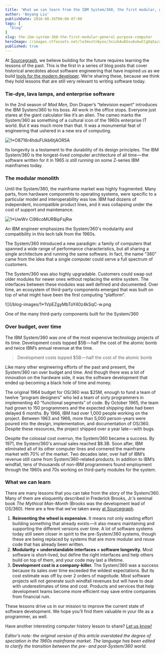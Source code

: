 ```yaml
---
title: 'What we can learn from the IBM System/360, the first modular, general-purpose computer'
author: 'Beyang Liu'
publishDate: 2016-08-26T00:00-07:00
tags: [
  "blog"
]
slug: the-ibm-system-360-the-first-modular-general-purpose-computer
heroImage: //images.ctfassets.net/le3mxztn6yoo/3xizkAu6Gsu6ukwCCgUqSa/ab2af09166b2e09adfbcea9637293989/1_O8716r4hduFUkb6tjAOR5A.png
published: true
---
```




At [Sourcegraph](https://sourcegraph.com/), we believe building for the future requires learning the lessons of the past. This is the first in a series of blog posts that cover historical anecdotes about software engineering that have inspired us as we build [tools for the modern developer](https://sourcegraph.com/). We’re sharing these, because we think they hold lessons that are still very relevant to writing software today.

### Tie-dye, lava lamps, and enterprise software

In the 2nd season of _Mad Men,_ Don Draper’s “television expert” introduces the IBM System/360 to his boss. All work in the office stops. Everyone just stares at the giant calculator like it’s an alien. The cameo marks the System/360 as something of a cultural icon of the 1960s enterprise IT world. But it was much more than that. It was a monumental feat of engineering that ushered in a new era of computing.

![1*O8716r4hduFUkb6tjAOR5A](//images.contentful.com/le3mxztn6yoo/3xizkAu6Gsu6ukwCCgUqSa/ab2af09166b2e09adfbcea9637293989/1_O8716r4hduFUkb6tjAOR5A.png)

Its longevity is a testament to the durability of its design principles. The IBM System/360 is the longest-lived computer architecture of all time — the software written for it in 1965 _is still running_ on some Z-series IBM mainframes today.

### The modular monolith

Until the System/360, the mainframe market was highly fragmented. Many parts, from hardware components to operating systems, were specific to a particular model and interoperability was low. IBM had dozens of independent, incompatible product lines, and it was collapsing under the cost of support and maintenance.

![1*UwWv Ci98coMURBipFsjRw](//images.contentful.com/le3mxztn6yoo/3Yqry4Ibeg0gqk6EOQUk8k/aba891147649365192ccb285db92866c/1_UwWv_Ci98coMURBipFsjRw.png)

An IBM engineer emphasizes the System/360's modularity and compatibility in this tech talk from the 1960s.

The System/360 introduced a new paradigm: a family of computers that spanned a wide range of performance characteristics, but all sharing a single architecture and running the same software. In fact, the name “360” came from the idea that a single computer could serve a full spectrum of customers.

The System/360 was also highly upgradable. Customers could swap out older modules for newer ones without replacing the entire system. The interfaces between these modules was well defined and documented. Over time, an ecosystem of third-party components emerged that was built on top of what might have been the first computing “platform”.

![](/blog-images/1*1VpEZgyMbToY40z4kSqC-w.png

One of the many third-party components built for the System/360

### Over budget, over time

The IBM System/360 was one of the most expensive technology projects of its time. Development costs topped $5B — half the cost of the atomic bomb and twice IBM’s annual revenue at the time.

> Development costs topped $5B — half the cost of the atomic bomb

Like many other engineering efforts of the past and present, the System/360 ran over budget and time. And though there was a lot of innovation on the hardware side, it was the software development that ended up becoming a black hole of time and money.

The original 1964 budget for OS/360 was $25M, enough to fund a team of twelve “program designers” who led a team of sixty programmers in implementing 40 “functional segments” of code. By October 1965, the team had grown to 150 programmers and the expected shipping date had been delayed 6 months. By 1966, IBM had over 1,000 people working on the project. Between 1963 and 1966, more than 5,000 person-years were poured into the design, implementation, and documentation of OS/360\. Despite these resources, the project shipped over a year late — with bugs.

Despite the colossal cost overrun, the System/360 became a success. By 1971, the System/360's annual sales reached $8.3B. Soon after, IBM eliminated all of its other computer lines and cornered the mainframe market with 70% of the market. Two decades later, over half of IBM’s revenue still came from System/360-related products. In addition to IBM’s windfall, tens of thousands of non-IBM programmers found employment through the 1960s and 70s working on third-party modules for the system.

### What we can learn

There are many lessons that you can take from the story of the System/360\. Many of them are eloquently described in Frederick Brooks, Jr.’s seminal book _The Mythical Man-Month_ (Brooks was the development lead of OS/360). Here are a few that we’ve taken away [at Sourcegraph](https://sourcegraph.com).

1.  **Reinventing the wheel is expensive.** It means not only wasting effort building something that already exists — it also means maintaining and supporting the different versions over time. A lot of software systems today still seem closer in spirit to the pre-System/360 systems, though these are being replaced by systems that are more modular and reuse code that has already been written.
2.  **Modularity + understandable interfaces = software longevity.** Most software is short-lived, but define the right interfaces and help others build on top of them, and your code may last a lifetime.
3.  **Development cost is a company-killer.** The System/360 was a success because its sales over time exceeded the wildest expectations. But its cost estimate was off by over 2 orders of magnitude. Most software projects will not generate such windfall revenues but will have to deal with underestimates of time and cost. Products and services that help development teams become more efficient may save entire companies from financial ruin.

These lessons drive us in our mission to improve the current state of software development. We hope you’ll find them valuable in your life as a programmer, as well.

Have another interesting computer history lesson to share? [Let us know!](https://twitter.com/srcgraph)

_Editor’s note: the original version of this article overstated the degree of speciation in the 1960s mainframe market. The language has been edited to clarify the transition between the pre- and post-System/360 world._
